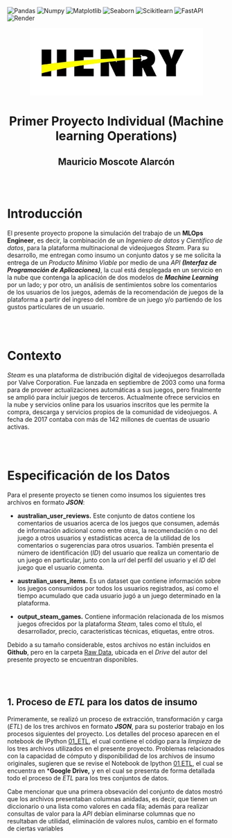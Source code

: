 ![Pandas](https://img.shields.io/badge/-Pandas-333333?style=flat&logo=pandas)
![Numpy](https://img.shields.io/badge/-Numpy-333333?style=flat&logo=numpy)
![Matplotlib](https://img.shields.io/badge/-Matplotlib-333333?style=flat&logo=matplotlib)
![Seaborn](https://img.shields.io/badge/-Seaborn-333333?style=flat&logo=seaborn)
![Scikitlearn](https://img.shields.io/badge/-Scikitlearn-333333?style=flat&logo=scikitlearn)
![FastAPI](https://img.shields.io/badge/-FastAPI-333333?style=flat&logo=fastapi)
![Render](https://img.shields.io/badge/-Render-333333?style=flat&logo=render)
<br>

<p align='center'>
<img src ="scr\HenryLogo.jpg">
<p>

 <h1 align='center'>Primer Proyecto Individual (<b>Machine learning Operations</b>)</h1>


 <h2 style="text-align: center; border: none;">
 Mauricio Moscote Alarcón  
</h2>

<br><br>


<h1> Introducción</h1> 



 El presente proyecto propone la simulación del trabajo de un <b>MLOps Engineer</b>, es decir, la combinación de un _Ingeniero de datos_ y _Científico de datos_, para la plataforma multinacional de videojuegos _Steam_. Para su desarrollo, me entregan como insumo un conjunto datos y se me solicita la entrega de un _Producto Mínimo Viable_ por medio de una _API_ ***(Interfaz de Programación de Aplicaciones)***, la cual está desplegada en un servicio en la nube que contenga la aplicación de dos modelos de ***Machine Learning*** por un lado; y por otro, un análisis de sentimientos sobre los comentarios de los usuarios de los juegos, además de la recomendación de juegos de la plataforma a partir del ingreso del nombre de un juego y/o partiendo de los gustos particulares de un usuario.
  

<br><br>


<h1>Contexto</h1>


_Steam_ es una plataforma de distribución digital de videojuegos desarrollada por Valve Corporation. Fue lanzada en septiembre de 2003 como una forma para de proveer actualizaciones automáticas a sus juegos, pero finalmente se amplió para incluir juegos de terceros. Actualmente ofrece servicios en la nube y servicios online para los usuarios inscritos que les permite la compra, descarga y servicios propios de la comunidad de videojuegos. A fecha de 2017 contaba con más de 142 millones de cuentas de usuario activas.

<br><br>

<h1>Especificación de los Datos</h1>

Para el presente proyecto se tienen como insumos los siguientes tres archivos en formato ***JSON***:

* **australian_user_reviews.** Este conjunto de datos contiene los comentarios de usuarios acerca de los juegos que consumen, además de información adicional como entre otras, la recomendación o no del juego a otros usuarios y estadísticas acerca de la utilidad de los comentarios o sugerencias para otros usuarios. También presenta el número de identificación (_ID_) del usuario que realiza un comentario de un juego en particular, junto con la _url_ del perfil del usuario y el _ID_ del juego que el usuario comenta.

* **australian_users_items.** Es un dataset que contiene información sobre los juegos consumidos por todos los usuarios registrados, así como el tiempo acumulado que cada usuario jugó a un juego determinado en la plataforma.

* **output_steam_games.** Contiene información relacionada de los mismos juegos ofrecidos por la plataforma _Steam_, tales como el título, el desarrollador, precio, características técnicas, etiquetas, entre otros.


Debido a su tamaño considerable, estos archivos no están incluidos en **Github**, pero en la carpeta 
[Raw Data](https://drive.google.com/drive/folders/14hpIxPrYuxjBHCg91e-9WJZfnMz0J04e?usp=drive_link), ubicada en el
_Drive_ del autor del presente proyecto se encuentran disponibles.


<br><br>


## 1. Proceso de _ETL_ para los datos de insumo 

Primeramente, se realizó un proceso de extracción, transformación y carga (_ETL_) de los tres archivos en formato ***JSON***, para su posterior trabajo en los procesos siguientes del proyecto. Los detalles del proceso aparecen en el notebook de IPython [01_ETL](https://github.com/MMoscoteAlarcon/Proyecto-Individual_01/blob/master/01_ETL.ipynb), el cual contiene el código para la _limpieza_ de los tres archivos utilizados en el presente proyecto.
Problemas relacionados con la capacidad de cómputo y disponibilidad de los archivos de insumo originales, sugieren que se revise el Notebook de Ipython [01 ETL](https://drive.google.com/file/d/1pcNf187xG1L-ETgNbnZ6rcfQOEcTLe3Y/view?usp=drive_link), el cual se encuentra en ***Google Drive,** y en el cual se presenta de forma detallada todo el proceso de _ETL_ para los tres conjuntos de datos.

 Cabe mencionar que una primera obsevación del conjunto de datos mostró que los archivos presentaban columnas anidadas, es decir, que tienen un diccionario o una lista como valores en cada fila; además para realizar  consultas de valor para la _API_ debían eliminarse columnas que no resultaban de utilidad, eliminación de valores nulos, cambio en el formato de ciertas variables



<br><br><br><br>

















